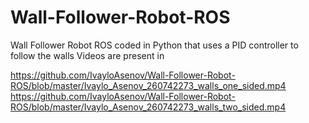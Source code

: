 # Wall-Follower-Robot-ROS

Wall Follower Robot ROS coded in Python that uses a PID controller to follow the walls
Videos are present in

https://github.com/IvayloAsenov/Wall-Follower-Robot-ROS/blob/master/Ivaylo_Asenov_260742273_walls_one_sided.mp4
https://github.com/IvayloAsenov/Wall-Follower-Robot-ROS/blob/master/Ivaylo_Asenov_260742273_walls_two_sided.mp4
